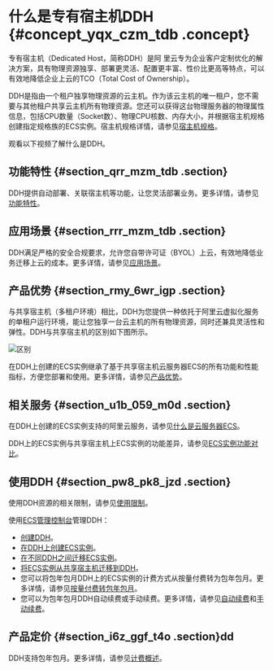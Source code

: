 # 什么是专有宿主机DDH {#concept_yqx_czm_tdb .concept}

专有宿主机（Dedicated Host，简称DDH）是阿 里云专为企业客户定制优化的解决方案，具有物理资源独享、部署更灵活、配置更丰富、性价比更高等特点，可以有效地降低企业上云的TCO（Total Cost of Ownership）。

DDH是指由一个租户独享物理资源的云主机。作为该云主机的唯一租户，您不需要与其他租户共享云主机所有物理资源。您还可以获得这台物理服务器的物理属性信息，包括CPU数量（Socket数）、物理CPU核数、内存大小，并根据宿主机规格创建指定规格族的ECS实例。宿主机规格详情，请参见[宿主机规格](cn.zh-CN/产品简介/宿主机规格.md#)。

观看以下视频了解什么是DDH。  

## 功能特性 {#section_qrr_mzm_tdb .section}

DDH提供自动部署、关联宿主机等功能，让您灵活部署业务。更多详情，请参见[功能特性](cn.zh-CN/产品简介/功能特性.md#)。

## 应用场景 {#section_rrr_mzm_tdb .section}

DDH满足严格的安全合规要求，允许您自带许可证（BYOL）上云，有效地降低业务迁移上云的成本。更多详情，请参见[应用场景](cn.zh-CN/产品简介/应用场景.md#)。

## 产品优势 {#section_rmy_6wr_igp .section}

与共享宿主机（多租户环境）相比，DDH为您提供一种依托于阿里云虚拟化服务的单租户运行环境，能让您独享一台云主机的所有物理资源，同时还兼具灵活性和弹性。DDH与共享宿主机的区别如下图所示。

![区别](http://static-aliyun-doc.oss-cn-hangzhou.aliyuncs.com/assets/img/6617/1568880303894_zh-CN.png)

在DDH上创建的ECS实例继承了基于共享宿主机云服务器ECS的所有功能和性能指标，方便您部署和使用。更多详情，请参见[产品优势](cn.zh-CN/产品简介/产品优势.md#)。

## 相关服务 {#section_u1b_059_m0d .section}

在DDH上创建的ECS实例支持的阿里云服务，请参见[什么是云服务器ECS](../../../../cn.zh-CN/产品简介/什么是云服务器ECS.md#)。

DDH上的ECS实例与共享宿主机上ECS实例的功能差异，请参见[ECS实例功能对比](cn.zh-CN/产品简介/ECS实例功能对比.md#)。

## 使用DDH {#section_pw8_pk8_jzd .section}

使用DDH资源的相关限制，请参见[使用限制](cn.zh-CN/产品简介/使用限制.md#)。

使用[ECS管理控制台](https://ecs.console.aliyun.com/#/home)管理DDH：

-   [创建DDH](../../../../cn.zh-CN/快速入门/创建DDH.md#)。
-   [在DDH上创建ECS实例](../../../../cn.zh-CN/快速入门/在DDH上创建ECS实例.md#)。
-   [在不同DDH之间迁移ECS实例](../../../../cn.zh-CN/用户指南/在不同DDH之间迁移ECS实例.md#)。
-   [将ECS实例从共享宿主机迁移到DDH](../../../../cn.zh-CN/用户指南/将ECS实例从共享宿主机迁移到DDH.md#)。
-   您可以将包年包月DDH上的ECS实例的计费方式从按量付费转为包年包月。更多详情，请参见[按量付费转包年包月](../../../../cn.zh-CN/产品定价/按量付费转包年包月.md#)。
-   您可以为包年包月DDH自动续费或手动续费。更多详情，请参见[自动续费](../../../../cn.zh-CN/用户指南/开通自动续费.md#)和[手动续费](../../../../cn.zh-CN/用户指南/手动续费DDH.md#)。

## 产品定价 {#section_i6z_ggf_t4o .section}dd

DDH支持包年包月。更多详情，请参见[计费概述](../../../../cn.zh-CN/产品定价/计费概述.md#)。

